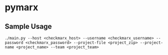 # pymarx

## Sample Usage
```shell
./main.py --host <checkmarx_host> --username <checkmarx_username> --password <checkmarx_password> --project-file <project_zip> --project-name <project_name> --team <project_team>
```
